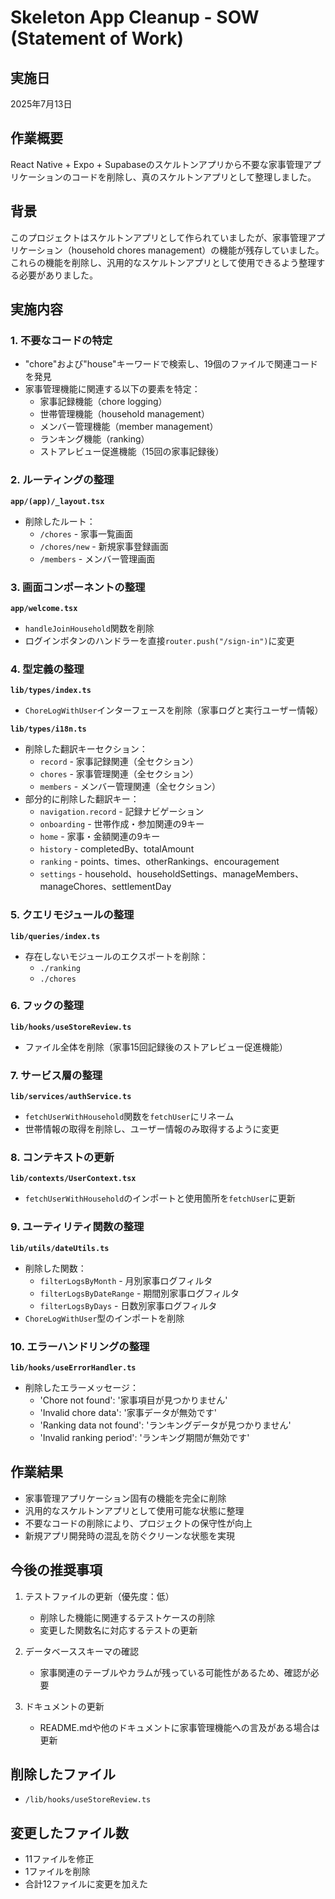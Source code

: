 # Skeleton App Cleanup - SOW (Statement of Work)

## 実施日
2025年7月13日

## 作業概要
React Native + Expo + Supabaseのスケルトンアプリから不要な家事管理アプリケーションのコードを削除し、真のスケルトンアプリとして整理しました。

## 背景
このプロジェクトはスケルトンアプリとして作られていましたが、家事管理アプリケーション（household chores management）の機能が残存していました。これらの機能を削除し、汎用的なスケルトンアプリとして使用できるよう整理する必要がありました。

## 実施内容

### 1. 不要なコードの特定
- "chore"および"house"キーワードで検索し、19個のファイルで関連コードを発見
- 家事管理機能に関連する以下の要素を特定：
  - 家事記録機能（chore logging）
  - 世帯管理機能（household management）  
  - メンバー管理機能（member management）
  - ランキング機能（ranking）
  - ストアレビュー促進機能（15回の家事記録後）

### 2. ルーティングの整理
**`app/(app)/_layout.tsx`**
- 削除したルート：
  - `/chores` - 家事一覧画面
  - `/chores/new` - 新規家事登録画面
  - `/members` - メンバー管理画面

### 3. 画面コンポーネントの整理  
**`app/welcome.tsx`**
- `handleJoinHousehold`関数を削除
- ログインボタンのハンドラーを直接`router.push("/sign-in")`に変更

### 4. 型定義の整理
**`lib/types/index.ts`**
- `ChoreLogWithUser`インターフェースを削除（家事ログと実行ユーザー情報）

**`lib/types/i18n.ts`**
- 削除した翻訳キーセクション：
  - `record` - 家事記録関連（全セクション）
  - `chores` - 家事管理関連（全セクション）
  - `members` - メンバー管理関連（全セクション）
- 部分的に削除した翻訳キー：
  - `navigation.record` - 記録ナビゲーション
  - `onboarding` - 世帯作成・参加関連の9キー
  - `home` - 家事・金額関連の9キー
  - `history` - completedBy、totalAmount
  - `ranking` - points、times、otherRankings、encouragement
  - `settings` - household、householdSettings、manageMembers、manageChores、settlementDay

### 5. クエリモジュールの整理
**`lib/queries/index.ts`**
- 存在しないモジュールのエクスポートを削除：
  - `./ranking`
  - `./chores`

### 6. フックの整理
**`lib/hooks/useStoreReview.ts`**
- ファイル全体を削除（家事15回記録後のストアレビュー促進機能）

### 7. サービス層の整理
**`lib/services/authService.ts`**
- `fetchUserWithHousehold`関数を`fetchUser`にリネーム
- 世帯情報の取得を削除し、ユーザー情報のみ取得するように変更

### 8. コンテキストの更新
**`lib/contexts/UserContext.tsx`**
- `fetchUserWithHousehold`のインポートと使用箇所を`fetchUser`に更新

### 9. ユーティリティ関数の整理
**`lib/utils/dateUtils.ts`**
- 削除した関数：
  - `filterLogsByMonth` - 月別家事ログフィルタ
  - `filterLogsByDateRange` - 期間別家事ログフィルタ
  - `filterLogsByDays` - 日数別家事ログフィルタ
- `ChoreLogWithUser`型のインポートを削除

### 10. エラーハンドリングの整理
**`lib/hooks/useErrorHandler.ts`**
- 削除したエラーメッセージ：
  - 'Chore not found': '家事項目が見つかりません'
  - 'Invalid chore data': '家事データが無効です'
  - 'Ranking data not found': 'ランキングデータが見つかりません'
  - 'Invalid ranking period': 'ランキング期間が無効です'

## 作業結果
- 家事管理アプリケーション固有の機能を完全に削除
- 汎用的なスケルトンアプリとして使用可能な状態に整理
- 不要なコードの削除により、プロジェクトの保守性が向上
- 新規アプリ開発時の混乱を防ぐクリーンな状態を実現

## 今後の推奨事項
1. テストファイルの更新（優先度：低）
   - 削除した機能に関連するテストケースの削除
   - 変更した関数名に対応するテストの更新
   
2. データベーススキーマの確認
   - 家事関連のテーブルやカラムが残っている可能性があるため、確認が必要
   
3. ドキュメントの更新
   - README.mdや他のドキュメントに家事管理機能への言及がある場合は更新

## 削除したファイル
- `/lib/hooks/useStoreReview.ts`

## 変更したファイル数
- 11ファイルを修正
- 1ファイルを削除
- 合計12ファイルに変更を加えた